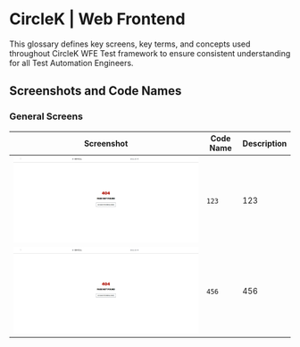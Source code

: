 # CircleK | Web Frontend

This glossary defines key screens, key terms, and concepts used throughout CircleK WFE Test
framework to ensure consistent understanding for all Test Automation Engineers.

## Screenshots and Code Names

### General Screens

| Screenshot                                                                                                                                                                                                                                                            | Code Name | Description |
|-----------------------------------------------------------------------------------------------------------------------------------------------------------------------------------------------------------------------------------------------------------------------|-----------|-------------|
| ![404-not-found-service-mastercard.jpg](images/404-not-found-service-mastercard.jpg)                                                                                                                                                                                  | `123`     | 123         |
| <a href="https://github.com/kamil-nowocin/test/blob/main/docs/images/404-not-found-service-mastercard.jpg"><img src="https://github.com/kamil-nowocin/test/blob/main/docs/images/404-not-found-service-mastercard.jpg" alt="verify-ubuntu-env-vars" width="450"/></a> | `456`     | 456         |